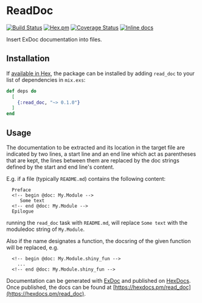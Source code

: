 # ReadDoc

[![Build Status](https://travis-ci.org/RobertDober/read_doc.svg?branch=master)](https://travis-ci.org/RobertDober/read_doc)
[![Hex.pm](https://img.shields.io/hexpm/v/read_doc.svg)](https://hex.pm/packages/read_doc)
[![Coverage Status](https://coveralls.io/repos/RobertDober/read_doc/badge.png)](https://coveralls.io/r/RobertDober/read_doc)
[![Inline docs](http://inch-ci.org/github/RobertDober/read_doc.svg?branch=master)](http://inch-ci.org/github/RobertDober/read_doc)

Insert ExDoc documentation into files.

## Installation

If [available in Hex](https://hex.pm/docs/publish), the package can be installed
by adding `read_doc` to your list of dependencies in `mix.exs`:

```elixir
def deps do
  [
    {:read_doc, "~> 0.1.0"}
  ]
end
```

## Usage

<!-- begin @doc Tasks.ReadDoc -->
The documentation to be extracted and its location in the target file
are indicated by two lines, a start line and an end line which act as
parentheses that are kept, the lines between them are replaced by the
doc strings defined by the start and end line's content.

E.g. if a file (typically `README.md`) contains the following content:

      Preface
      <!-- begin @doc: My.Module -->
         Some text
      <!-- end @doc: My.Module -->
      Epilogue


running the `read_doc` task with `README.md`, will replace `Some text`
with the moduledoc string of `My.Module`.

Also if the name designates a function, the docsring of the given function
will be replaced, e.g.

      <!-- begin @doc: My.Module.shiny_fun -->
        ...
      <!-- end @doc: My.Module.shiny_fun -->
<!-- end @doc Tasks.ReadDoc -->


Documentation can be generated with [ExDoc](https://github.com/elixir-lang/ex_doc)
and published on [HexDocs](https://hexdocs.pm). Once published, the docs can
be found at [https://hexdocs.pm/read_doc](https://hexdocs.pm/read_doc).

